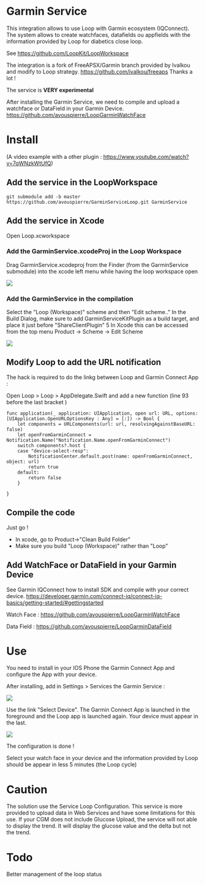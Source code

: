 # Garmin Service

This integration allows to use Loop with Garmin ecosystem (IQConnect). The system allows to create watchfaces, datafields ou appfields with the information provided by Loop for diabetics close loop.

See https://github.com/LoopKit/LoopWorkspace 


The integration is a fork of FreeAPSX/Garmin branch provided by Ivalkou and modify to Loop strategy. https://github.com/ivalkou/freeaps Thanks a lot !


The service is **VERY experimental**

After installing the Garmin Service, we need to compile and upload a watchface or DataField in your Garmin Device. 
https://github.com/avouspierre/LoopGarminWatchFace 

# Install

(A video example with a other plugin : https://www.youtube.com/watch?v=7qWNzkWtUfQ)

## Add the service in the LoopWorkspace

`git submodule add -b master https://github.com/avouspierre/GarminServiceLoop.git GarminService`


## Add the service in Xcode 

Open Loop.xcworkspace

### Add the GarminService.xcodeProj in the Loop Workspace 

Drag GarminService.xcodeproj from the Finder (from the GarminService submodule) into the xcode left menu while having the loop workspace open


![](GarminServiceInLoop.png)

### Add the GarminService in the compilation 

Select the "Loop (Workspace)" scheme and then "Edit scheme.."
In the Build Dialog, make sure to add GarminServiceKitPlugin as a build target, and place it just before "ShareClientPlugin" 5 In Xcode this can be accessed from the top menu Product -> Scheme -> Edit Scheme

![](GarminServiceInLoop2.png)

## Modify Loop to add the URL notification 

The hack is required to do the linkg between Loop and Garmin Connect App : 

Open Loop > Loop > AppDelegate.Swift and add a new function (line 93 before the last bracket )

    func application(_ application: UIApplication, open url: URL, options: [UIApplication.OpenURLOptionsKey : Any] = [:]) -> Bool {
        let components = URLComponents(url: url, resolvingAgainstBaseURL: false)
        let openFromGarminConnect = Notification.Name("Notification.Name.openFromGarminConnect")
        switch components?.host {
        case "device-select-resp":
            NotificationCenter.default.post(name: openFromGarminConnect, object: url)
            return true
        default:
            return false
        }
        
    }

## Compile the code

Just go !  

- In xcode, go to Product->"Clean Build Folder"
- Make sure you build "Loop (Workspace)" rather than "Loop"

## Add WatchFace or DataField in your Garmin Device

See Garmin IQConnect how to install SDK and compile with your correct device. 
https://developer.garmin.com/connect-iq/connect-iq-basics/getting-started/#gettingstarted 

Watch Face : https://github.com/avouspierre/LoopGarminWatchFace 

Data Field : https://github.com/avouspierre/LoopGarminDataField 

# Use

You need to install in your IOS Phone the Garmin Connect App and configure the App with your device. 

After installing, add in Settings > Services the Garmin Service : 

![](IMG_AC79752943DB-1.jpeg)

Use the link "Select Device". The Garmin Connect App is launched in the foreground and the Loop app is launched again. Your device must appear in the last.

![](IMG_A22C31C7FE81-1.jpeg)

The configuration is done ! 

Select your watch face in your device and the information provided by Loop should be appear in less 5 minutes (the Loop cycle)


# Caution 

The solution use the Service Loop Configuration. This service is more provided to upload data in Web Services and have some limitations for this use. 
If your CGM does not include Glucose Upload, the service will not able to display the trend. It will display the glucose value and the delta but not the trend. 

# Todo 

Better management of the loop status 


